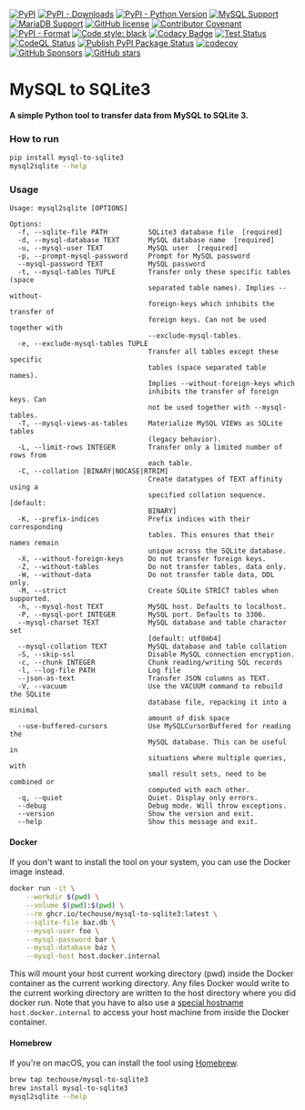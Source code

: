 [![PyPI](https://img.shields.io/pypi/v/mysql-to-sqlite3)](https://pypi.org/project/mysql-to-sqlite3/)
[![PyPI - Downloads](https://img.shields.io/pypi/dm/mysql-to-sqlite3)](https://pypistats.org/packages/mysql-to-sqlite3)
[![PyPI - Python Version](https://img.shields.io/pypi/pyversions/mysql-to-sqlite3)](https://pypi.org/project/mysql-to-sqlite3/)
[![MySQL Support](https://img.shields.io/static/v1?label=MySQL&message=5.5+|+5.6+|+5.7+|+8.0+|+8.4&color=2b5d80)](https://img.shields.io/static/v1?label=MySQL&message=5.5+|+5.6+|+5.7+|+8.0+|+8.4&color=2b5d80)
[![MariaDB Support](https://img.shields.io/static/v1?label=MariaDB&message=5.5+|+10.0+|+10.6+|+10.11+|+11.4+|+11.6+|+11.8&color=C0765A)](https://img.shields.io/static/v1?label=MariaDB&message=5.5+|+10.0+|+10.6+|+10.11+|+11.4+|+11.6+|+11.8&color=C0765A)
[![GitHub license](https://img.shields.io/github/license/techouse/mysql-to-sqlite3)](https://github.com/techouse/mysql-to-sqlite3/blob/master/LICENSE)
[![Contributor Covenant](https://img.shields.io/badge/Contributor%20Covenant-2.1-4baaaa.svg)](CODE-OF-CONDUCT.md)
[![PyPI - Format](https://img.shields.io/pypi/format/mysql-to-sqlite3)](https://pypi.org/project/sqlite3-to-mysql/)
[![Code style: black](https://img.shields.io/badge/code%20style-black-000000.svg)](https://github.com/ambv/black)
[![Codacy Badge](https://api.codacy.com/project/badge/Grade/64aae8e9599746d58d277852b35cc2bd)](https://www.codacy.com/manual/techouse/mysql-to-sqlite3?utm_source=github.com&amp;utm_medium=referral&amp;utm_content=techouse/mysql-to-sqlite3&amp;utm_campaign=Badge_Grade)
[![Test Status](https://github.com/techouse/mysql-to-sqlite3/actions/workflows/test.yml/badge.svg)](https://github.com/techouse/mysql-to-sqlite3/actions/workflows/test.yml)
[![CodeQL Status](https://github.com/techouse/mysql-to-sqlite3/actions/workflows/github-code-scanning/codeql/badge.svg)](https://github.com/techouse/mysql-to-sqlite3/actions/workflows/github-code-scanning/codeql)
[![Publish PyPI Package Status](https://github.com/techouse/mysql-to-sqlite3/actions/workflows/publish.yml/badge.svg)](https://github.com/techouse/mysql-to-sqlite3/actions/workflows/publish.yml)
[![codecov](https://codecov.io/gh/techouse/mysql-to-sqlite3/branch/master/graph/badge.svg)](https://codecov.io/gh/techouse/mysql-to-sqlite3)
[![GitHub Sponsors](https://img.shields.io/github/sponsors/techouse)](https://github.com/sponsors/techouse)
[![GitHub stars](https://img.shields.io/github/stars/techouse/mysql-to-sqlite3.svg?style=social&label=Star&maxAge=2592000)](https://github.com/techouse/mysql-to-sqlite3/stargazers)

# MySQL to SQLite3

#### A simple Python tool to transfer data from MySQL to SQLite 3.

### How to run

```bash
pip install mysql-to-sqlite3
mysql2sqlite --help
```

### Usage

```
Usage: mysql2sqlite [OPTIONS]

Options:
  -f, --sqlite-file PATH          SQLite3 database file  [required]
  -d, --mysql-database TEXT       MySQL database name  [required]
  -u, --mysql-user TEXT           MySQL user  [required]
  -p, --prompt-mysql-password     Prompt for MySQL password
  --mysql-password TEXT           MySQL password
  -t, --mysql-tables TUPLE        Transfer only these specific tables (space
                                  separated table names). Implies --without-
                                  foreign-keys which inhibits the transfer of
                                  foreign keys. Can not be used together with
                                  --exclude-mysql-tables.
  -e, --exclude-mysql-tables TUPLE
                                  Transfer all tables except these specific
                                  tables (space separated table names).
                                  Implies --without-foreign-keys which
                                  inhibits the transfer of foreign keys. Can
                                  not be used together with --mysql-tables.
  -T, --mysql-views-as-tables     Materialize MySQL VIEWs as SQLite tables
                                  (legacy behavior).
  -L, --limit-rows INTEGER        Transfer only a limited number of rows from
                                  each table.
  -C, --collation [BINARY|NOCASE|RTRIM]
                                  Create datatypes of TEXT affinity using a
                                  specified collation sequence.  [default:
                                  BINARY]
  -K, --prefix-indices            Prefix indices with their corresponding
                                  tables. This ensures that their names remain
                                  unique across the SQLite database.
  -X, --without-foreign-keys      Do not transfer foreign keys.
  -Z, --without-tables            Do not transfer tables, data only.
  -W, --without-data              Do not transfer table data, DDL only.
  -M, --strict                    Create SQLite STRICT tables when supported.
  -h, --mysql-host TEXT           MySQL host. Defaults to localhost.
  -P, --mysql-port INTEGER        MySQL port. Defaults to 3306.
  --mysql-charset TEXT            MySQL database and table character set
                                  [default: utf8mb4]
  --mysql-collation TEXT          MySQL database and table collation
  -S, --skip-ssl                  Disable MySQL connection encryption.
  -c, --chunk INTEGER             Chunk reading/writing SQL records
  -l, --log-file PATH             Log file
  --json-as-text                  Transfer JSON columns as TEXT.
  -V, --vacuum                    Use the VACUUM command to rebuild the SQLite
                                  database file, repacking it into a minimal
                                  amount of disk space
  --use-buffered-cursors          Use MySQLCursorBuffered for reading the
                                  MySQL database. This can be useful in
                                  situations where multiple queries, with
                                  small result sets, need to be combined or
                                  computed with each other.
  -q, --quiet                     Quiet. Display only errors.
  --debug                         Debug mode. Will throw exceptions.
  --version                       Show the version and exit.
  --help                          Show this message and exit.
```

#### Docker

If you don't want to install the tool on your system, you can use the Docker image instead.

```bash
docker run -it \
    --workdir $(pwd) \
    --volume $(pwd):$(pwd) \
    --rm ghcr.io/techouse/mysql-to-sqlite3:latest \
    --sqlite-file baz.db \
    --mysql-user foo \
    --mysql-password bar \
    --mysql-database baz \
    --mysql-host host.docker.internal
```

This will mount your host current working directory (pwd) inside the Docker container as the current working directory.
Any files Docker would write to the current working directory are written to the host directory where you did docker
run. Note that you have to also use a
[special hostname](https://docs.docker.com/desktop/networking/#use-cases-and-workarounds-for-all-platforms)
`host.docker.internal`
to access your host machine from inside the Docker container.

#### Homebrew

If you're on macOS, you can install the tool using [Homebrew](https://brew.sh/).

```bash
brew tap techouse/mysql-to-sqlite3
brew install mysql-to-sqlite3
mysql2sqlite --help
```
